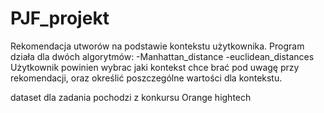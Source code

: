# PJF_projekt
Rekomendacja utworów na podstawie kontekstu użytkownika.
Program działa dla dwóch algorytmów:
-Manhattan_distance
-euclidean_distances
Użytkownik powinien wybrac jaki kontekst chce brać pod uwagę przy rekomendacji,
oraz określić poszczególne wartości dla kontekstu.

dataset dla zadania pochodzi z konkursu Orange hightech
